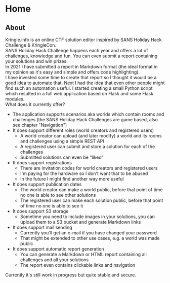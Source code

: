 # Home

## About

Kringle.info is an online CTF solution editor inspired by SANS Holiday Hack Challenge & KringleCon.  
SANS Holiday Hack Challenge happens each year and offers a lot of challenges, knowledge and fun. You can even submit a report containing your solutions and win prizes.  
In 2021 I have submitted a report in Markdown format (the ideal format in my opinion as it's easy and simple and offers code highlighting).  
I have invested some time to create that report so I thought it would be a good idea to automate that. Next I had the idea that even other people might find such an automation useful. I started creating a small Python script which resulted in a full web application based on Flask and some Flask modules.  
What does it currently offer?

- The application supports scenarios aka worlds which contain rooms and challenges (the SANS Holiday Hack Challenges are game based, also see chapter "Navigation")
- It does support different roles (world creators and registered users)
    - A world creator can upload (and later modify) a world and its rooms and challenges using a simple REST API
    - A registered user can submit and store a solution for each of the challenges
    - Submitted solutions can even be "liked"
- It does support registrations
    - There are invitation codes for world creators and registered users
    - I'm paying for the hardware so I don't want that to be abused
    - In the future I might find another way more useful
- It does support publication dates
    - The world creator can make a world public, before that point of time no one is able to see other solutions
    - The registered user can make each solution public, before that point of time no one is able to see it
- It does support S3 storage
    - Sometime you need to include images in your solutions, you can upload them to a S3 bucket and generate Markdown links
- It does support mail sending
    - Currently you'll get an e-mail if you have changed your password
    - That might be extended to other use cases, e.g. a world was made public
- It does support automatic report generation
    - You can generate a Markdown or HTML report containing all challenges and all your solutions
    - The report even contains clickable links and navigation

Currently it's still work in progress but quite stable and secure.
